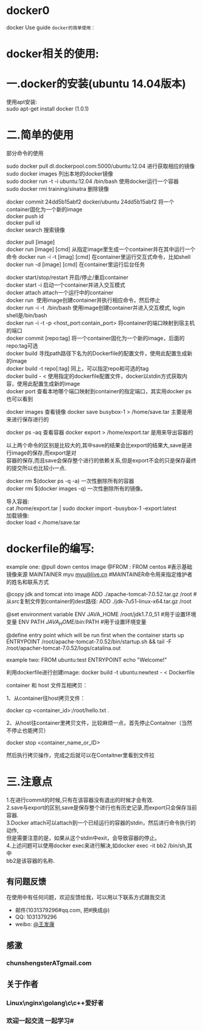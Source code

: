 # docker0
docker Use guide 
`` docker的简单使用：
``


 #  docker相关的使用:


一.docker的安装(ubuntu 14.04版本)    
========  
使用apt安装:    
sudo apt-get install docker  (1.0.1)      





二.简单的使用    
=======    

部分命令的使用

sudo docker pull dl.dockerpool.com:5000/ubuntu:12.04  进行获取相应的镜像    
sudo docker images                                    列出本地的docker镜像    
sudo docker run -t -i ubuntu:12.04 /bin/bash          使用docker运行一个容器    
sudo docker rmi training/sinatra                      删除镜像    


docker commit 24dd5b15abf2  docker/ubuntu 24dd5b15abf2  将一个container固化为一个新的image    
docker push   id    
docker pull id    
docker search                                         搜索镜像

docker pull [image]  
docker run [image] [cmd]                               从指定image里生成一个container并在其中运行一个命令
docker run -i -t [imag] [cmd]                          在container里运行交互式命令，比如shell
docker run -d [image] [cmd]                            在container里运行后台任务

docker start/stop/restart <container>                  开启/停止/重启container   
docker start -i <container>                            启动一个container并进入交互模式   
docker attach <container>                              attach一个运行中的container      
docker run <image> <command>                           使用image创建container并执行相应命令，然后停止    
docker run -i -t <image> /bin/bash                     使用image创建container并进入交互模式, login shell是/bin/bash    
docker run -i -t -p <host_port:contain_port>           将container的端口映射到宿主机的端口    
docker commit <container> [repo:tag]                   将一个container固化为一个新的image，后面的repo:tag可选     
docker build <path>                                    寻找path路径下名为的Dockerfile的配置文件，使用此配置生成新的image    
docker build -t repo[:tag]                             同上，可以指定repo和可选的tag     
docker build - < <dockerfile>                          使用指定的dockerfile配置文件，docker以stdin方式获取内容，使用此配置生成新的image    
docker port <container> <container port>               查看本地哪个端口映射到container的指定端口，其实用docker ps 也可以看到      

docker images   查看镜像
docker save    busybox-1 > /home/save.tar              主要是用来进行保存进行的    

docker ps -aq   查看容器
docker export <CONTAINER ID> > /home/export.tar        是用来导出容器的    


以上两个命令的区别是比较大的,其中save的结果会比export的结果大,save是进行image的保存,而export是对    
容器的保存,而且save会保存整个进行的依赖关系,但是export不会的只是保存最终的提交所以也比较小一点.    

docker rm $(docker ps -q -a) 一次性删除所有的容器   
docker rmi $(docker images -q) 一次性删除所有的镜像。    

导入容器:    
cat /home/export.tar | sudo docker import -busybox-1 -export:latest    
加载镜像:     
docker load < /home/save.tar


dockerfile的编写:
===========

example one:
@pull down centos image
@FROM <image>:<tag>
FROM centos                 #表示基础镜像来源
MAINTAINER myu myu@live.cn  #MAINTAINER命令用来指定维护者的姓名和联系方式
 
@copy jdk and tomcat into image
ADD ./apache-tomcat-7.0.52.tar.gz /root    #从src复制文件到container的dest路径:
ADD ./jdk-7u51-linux-x64.tar.gz /root
 
@set environment variable
ENV JAVA_HOME /root/jdk1.7.0_51  #用于设置环境变量
ENV PATH $JAVA_HOME/bin:$PATH    #用于设置环境变量
 
@define entry point which will be run first when the container starts up
ENTRYPOINT /root/apache-tomcat-7.0.52/bin/startup.sh && tail -F /root/apacher-tomcat-7.0.52/logs/catalina.out

example two:
FROM ubuntu:test
ENTRYPOINT echo "Welcome!"

利用dockerfile进行创建image:
docker build -t ubuntu:newtest - < Dockerfile


container 和 host 文件互相拷贝：

1、从container往host拷贝文件：

docker cp <container_id>:/root/hello.txt .

2、从host往container里拷贝文件，比较麻烦一点，首先停止Contaitner（当然不停止也能拷贝）

docker stop <container_name_or_ID>

然后执行拷贝操作，完成之后就可以在Contaitner里看到文件拉



三.注意点
=========

   1.在进行commit的时候,只有在该容器没有退出的时候才会有效.     
   2.save与export的区别,save是保存整个进行也有历史记录,而export只会保存当前容器.    
   3.Docker attach可以attach到一个已经运行的容器的stdin，然后进行命令执行的动作,   
     但是需要注意的是，如果从这个stdin中exit，会导致容器的停止。    
   4.上述问题可以使用docker exec来进行解决,如docker exec -it bb2 /bin/sh,其中   
     bb2是该容器的名称.    









## 有问题反馈
在使用中有任何问题，欢迎反馈给我，可以用以下联系方式跟我交流

* 邮件(1031379296#qq.com, 把#换成@)
* QQ: 1031379296
* weibo: [@王发康](http://weibo.com/u/2786211992/home)


## 感激

### chunshengsterATgmail.com


## 关于作者

### Linux\nginx\golang\c\c++爱好者
### 欢迎一起交流  一起学习# 
